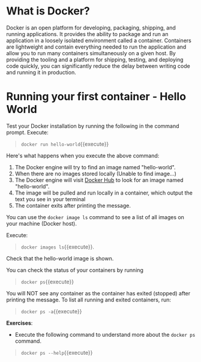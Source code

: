 # What is Docker?

Docker is an open platform for developing, packaging, shipping, and running applications. It provides the ability to package and run an application in a loosely isolated environment called a container. Containers are lightweight and contain everything needed to run the application and allow you to run many containers simultaneously on a given host. By providing the tooling and a platform for shipping, testing, and deploying code quickly, you can significantly reduce the delay between writing code and running it in production.

# Running your first container - Hello World 

Test your Docker installation by running the following in the command prompt. Execute:

> `docker run hello-world`{{execute}}

Here's what happens when you execute the above command:
1. The Docker engine will try to find an image named "hello-world". 
2. When there are no images stored locally (Unable to find image...)
3. The Docker engine will visit [Docker Hub](https://hub.docker.com/) to look for an image named "hello-world".
4. The image will be pulled and run locally in a container, which output the text you see in your terminal
5. The container exits after printing the message.

You can use the `docker image ls` command to see a list of all images on your machine (Docker host). 

Execute: 

> `docker images ls`{{execute}}. 

Check that the hello-world image is shown.

You can check the status of your containers by running

> `docker ps`{{execute}}

You will NOT see any container as the container has exited (stopped) after printing the message. 
To list all running and exited containers, run:

> `docker ps -a`{{execute}}

**Exercises**: 
* Execute the following command to understand more about the `docker ps` command.
> `docker ps --help`{{execute}}
